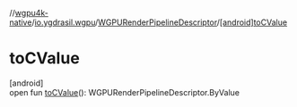 //[wgpu4k-native](../../../index.md)/[io.ygdrasil.wgpu](../index.md)/[WGPURenderPipelineDescriptor](index.md)/[[android]toCValue]([android]to-c-value.md)

# toCValue

[android]\
open fun [toCValue]([android]to-c-value.md)(): WGPURenderPipelineDescriptor.ByValue